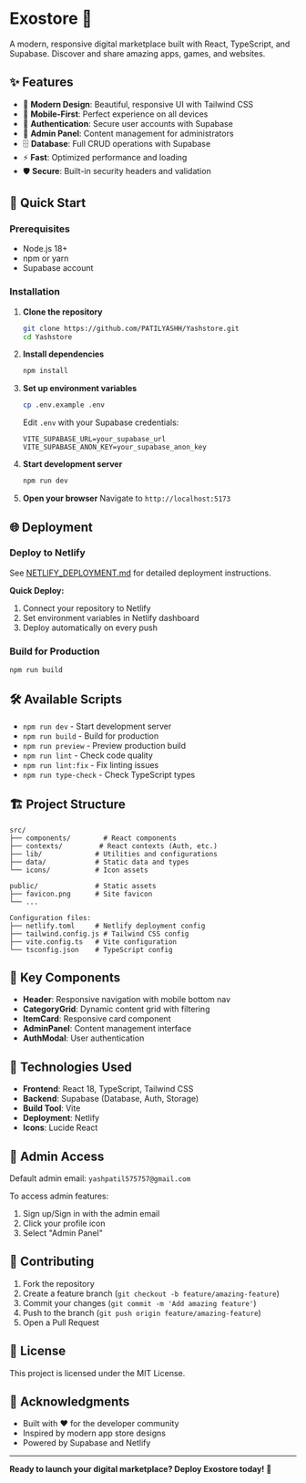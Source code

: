 # Exostore 🚀


A modern, responsive digital marketplace built with React, TypeScript, and Supabase. Discover and share amazing apps, games, and websites.

## ✨ Features

- 🎨 **Modern Design**: Beautiful, responsive UI with Tailwind CSS
- 📱 **Mobile-First**: Perfect experience on all devices
- 🔐 **Authentication**: Secure user accounts with Supabase
- 👑 **Admin Panel**: Content management for administrators
- 🗄️ **Database**: Full CRUD operations with Supabase
- ⚡ **Fast**: Optimized performance and loading
- 🛡️ **Secure**: Built-in security headers and validation

## 🚀 Quick Start

### Prerequisites
- Node.js 18+ 
- npm or yarn
- Supabase account

### Installation

1. **Clone the repository**
   ```bash
   git clone https://github.com/PATILYASHH/Yashstore.git
   cd Yashstore
   ```

2. **Install dependencies**
   ```bash
   npm install
   ```

3. **Set up environment variables**
   ```bash
   cp .env.example .env
   ```
   Edit `.env` with your Supabase credentials:
   ```
   VITE_SUPABASE_URL=your_supabase_url
   VITE_SUPABASE_ANON_KEY=your_supabase_anon_key
   ```

4. **Start development server**
   ```bash
   npm run dev
   ```

5. **Open your browser**
   Navigate to `http://localhost:5173`

## 🌐 Deployment

### Deploy to Netlify
See [NETLIFY_DEPLOYMENT.md](./NETLIFY_DEPLOYMENT.md) for detailed deployment instructions.

**Quick Deploy:**
1. Connect your repository to Netlify
2. Set environment variables in Netlify dashboard
3. Deploy automatically on every push

### Build for Production
```bash
npm run build
```

## 🛠️ Available Scripts

- `npm run dev` - Start development server
- `npm run build` - Build for production
- `npm run preview` - Preview production build
- `npm run lint` - Check code quality
- `npm run lint:fix` - Fix linting issues
- `npm run type-check` - Check TypeScript types

## 🏗️ Project Structure

```
src/
├── components/        # React components
├── contexts/         # React contexts (Auth, etc.)
├── lib/             # Utilities and configurations
├── data/            # Static data and types
└── icons/           # Icon assets

public/              # Static assets
├── favicon.png      # Site favicon
└── ...

Configuration files:
├── netlify.toml     # Netlify deployment config
├── tailwind.config.js # Tailwind CSS config
├── vite.config.ts   # Vite configuration
└── tsconfig.json    # TypeScript config
```

## 🎯 Key Components

- **Header**: Responsive navigation with mobile bottom nav
- **CategoryGrid**: Dynamic content grid with filtering
- **ItemCard**: Responsive card component
- **AdminPanel**: Content management interface
- **AuthModal**: User authentication

## 🔧 Technologies Used

- **Frontend**: React 18, TypeScript, Tailwind CSS
- **Backend**: Supabase (Database, Auth, Storage)
- **Build Tool**: Vite
- **Deployment**: Netlify
- **Icons**: Lucide React

## 👤 Admin Access

Default admin email: `yashpatil575757@gmail.com`

To access admin features:
1. Sign up/Sign in with the admin email
2. Click your profile icon
3. Select "Admin Panel"

## 🤝 Contributing

1. Fork the repository
2. Create a feature branch (`git checkout -b feature/amazing-feature`)
3. Commit your changes (`git commit -m 'Add amazing feature'`)
4. Push to the branch (`git push origin feature/amazing-feature`)
5. Open a Pull Request

## 📄 License

This project is licensed under the MIT License.

## 🙏 Acknowledgments

- Built with ❤️ for the developer community
- Inspired by modern app store designs
- Powered by Supabase and Netlify

---

**Ready to launch your digital marketplace? Deploy Exostore today! 🚀**
